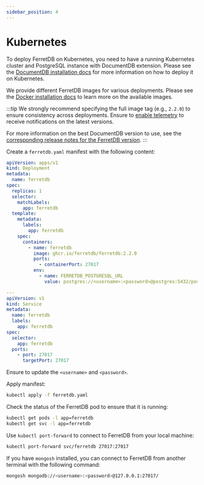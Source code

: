 ```yaml
---
sidebar_position: 4
---
```


# Kubernetes

To deploy FerretDB on Kubernetes, you need to have a running Kubernetes cluster and PostgreSQL instance with DocumentDB extension.
Please see the [DocumentDB installation docs](../documentdb/kubernetes.md) for more information on how to deploy it on Kubernetes.

We provide different FerretDB images for various deployments.
Please see the [Docker installation docs](docker.md) to learn more on the available images.

:::tip
We strongly recommend specifying the full image tag (e.g., `2.2.0`)
to ensure consistency across deployments.
Ensure to [enable telemetry](../../telemetry.md) to receive notifications on the latest versions.

For more information on the best DocumentDB version to use, see the [corresponding release notes for the FerretDB version](https://github.com/FerretDB/FerretDB/releases/).
:::

Create a `ferretdb.yaml` manifest with the following content:

```yaml
apiVersion: apps/v1
kind: Deployment
metadata:
  name: ferretdb
spec:
  replicas: 1
  selector:
    matchLabels:
      app: ferretdb
  template:
    metadata:
      labels:
        app: ferretdb
    spec:
      containers:
        - name: ferretdb
          image: ghcr.io/ferretdb/ferretdb:2.2.0
          ports:
            - containerPort: 27017
          env:
            - name: FERRETDB_POSTGRESQL_URL
              value: postgres://<username>:<password>@postgres:5432/postgres

---
apiVersion: v1
kind: Service
metadata:
  name: ferretdb
  labels:
    app: ferretdb
spec:
  selector:
    app: ferretdb
  ports:
    - port: 27017
      targetPort: 27017
```

Ensure to update the `<username>` and `<password>`.

Apply manifest:

```sh
kubectl apply -f ferretdb.yaml
```

Check the status of the FerretDB pod to ensure that it is running:

```sh
kubectl get pods -l app=ferretdb
kubectl get svc -l app=ferretdb
```

Use `kubectl port-forward` to connect to FerretDB from your local machine:

```sh
kubectl port-forward svc/ferretdb 27017:27017
```

If you have `mongosh` installed, you can connect to FerretDB from another terminal with the following command:

```sh
mongosh mongodb://<username>:<password>@127.0.0.1:27017/
```
